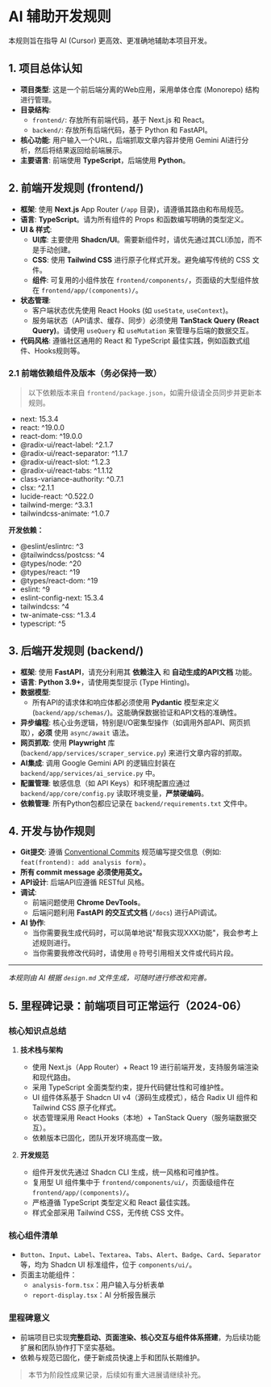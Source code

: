 # AI 辅助开发规则

本规则旨在指导 AI (Cursor) 更高效、更准确地辅助本项目开发。

## 1. 项目总体认知

- **项目类型**: 这是一个前后端分离的Web应用，采用单体仓库 (Monorepo) 结构进行管理。
- **目录结构**:
    - `frontend/`: 存放所有前端代码，基于 Next.js 和 React。
    - `backend/`: 存放所有后端代码，基于 Python 和 FastAPI。
- **核心功能**: 用户输入一个URL，后端抓取文章内容并使用 Gemini AI进行分析，然后将结果返回给前端展示。
- **主要语言**: 前端使用 **TypeScript**，后端使用 **Python**。

## 2. 前端开发规则 (frontend/)

- **框架**: 使用 **Next.js** App Router (`/app` 目录)，请遵循其路由和布局规范。
- **语言**: **TypeScript**。请为所有组件的 Props 和函数编写明确的类型定义。
- **UI & 样式**:
    - **UI库**: 主要使用 **Shadcn/UI**。需要新组件时，请优先通过其CLI添加，而不是手动创建。
    - **CSS**: 使用 **Tailwind CSS** 进行原子化样式开发。避免编写传统的 CSS 文件。
    - **组件**: 可复用的小组件放在 `frontend/components/`，页面级的大型组件放在 `frontend/app/(components)/`。
- **状态管理**:
    - 客户端状态优先使用 React Hooks (如 `useState`, `useContext`)。
    - 服务端状态（API请求、缓存、同步）必须使用 **TanStack Query (React Query)**。请使用 `useQuery` 和 `useMutation` 来管理与后端的数据交互。
- **代码风格**: 遵循社区通用的 React 和 TypeScript 最佳实践，例如函数式组件、Hooks规则等。

### 2.1 前端依赖组件及版本（务必保持一致）

> 以下依赖版本来自 `frontend/package.json`，如需升级请全员同步并更新本规则。

- next: 15.3.4
- react: ^19.0.0
- react-dom: ^19.0.0
- @radix-ui/react-label: ^2.1.7
- @radix-ui/react-separator: ^1.1.7
- @radix-ui/react-slot: ^1.2.3
- @radix-ui/react-tabs: ^1.1.12
- class-variance-authority: ^0.7.1
- clsx: ^2.1.1
- lucide-react: ^0.522.0
- tailwind-merge: ^3.3.1
- tailwindcss-animate: ^1.0.7

**开发依赖：**
- @eslint/eslintrc: ^3
- @tailwindcss/postcss: ^4
- @types/node: ^20
- @types/react: ^19
- @types/react-dom: ^19
- eslint: ^9
- eslint-config-next: 15.3.4
- tailwindcss: ^4
- tw-animate-css: ^1.3.4
- typescript: ^5

## 3. 后端开发规则 (backend/)

- **框架**: 使用 **FastAPI**，请充分利用其 **依赖注入** 和 **自动生成的API文档** 功能。
- **语言**: **Python 3.9+**，请使用类型提示 (Type Hinting)。
- **数据模型**:
    - 所有API的请求体和响应体都必须使用 **Pydantic** 模型来定义 (`backend/app/schemas/`)。这能确保数据验证和API文档的准确性。
- **异步编程**: 核心业务逻辑，特别是I/O密集型操作（如调用外部API、网页抓取），**必须** 使用 `async/await` 语法。
- **网页抓取**: 使用 **Playwright** 库 (`backend/app/services/scraper_service.py`) 来进行文章内容的抓取。
- **AI集成**: 调用 Google Gemini API 的逻辑应封装在 `backend/app/services/ai_service.py` 中。
- **配置管理**: 敏感信息（如 API Keys）和环境配置应通过 `backend/app/core/config.py` 读取环境变量，**严禁硬编码**。
- **依赖管理**: 所有Python包都应记录在 `backend/requirements.txt` 文件中。

## 4. 开发与协作规则

- **Git提交**: 遵循 [Conventional Commits](https.www.conventionalcommits.org/) 规范编写提交信息（例如: `feat(frontend): add analysis form`）。
- **所有 commit message 必须使用英文。**
- **API设计**: 后端API应遵循 RESTful 风格。
- **调试**:
    - 前端问题使用 **Chrome DevTools**。
    - 后端问题利用 **FastAPI 的交互式文档** (`/docs`) 进行API调试。
- **AI 协作**:
    - 当你需要我生成代码时，可以简单地说"帮我实现XXX功能"，我会参考上述规则进行。
    - 当你需要我修改代码时，请使用 `@` 符号引用相关文件或代码片段。

---
*本规则由 AI 根据 `design.md` 文件生成，可随时进行修改和完善。*

## 5. 里程碑记录：前端项目可正常运行（2024-06）

### 核心知识点总结

1. **技术栈与架构**
   - 使用 Next.js（App Router）+ React 19 进行前端开发，支持服务端渲染和现代路由。
   - 采用 TypeScript 全面类型约束，提升代码健壮性和可维护性。
   - UI 组件体系基于 Shadcn UI v4（源码生成模式），结合 Radix UI 组件和 Tailwind CSS 原子化样式。
   - 状态管理采用 React Hooks（本地）+ TanStack Query（服务端数据交互）。
   - 依赖版本已固化，团队开发环境高度一致。

2. **开发规范**
   - 组件开发优先通过 Shadcn CLI 生成，统一风格和可维护性。
   - 复用型 UI 组件集中于 `frontend/components/ui/`，页面级组件在 `frontend/app/(components)/`。
   - 严格遵循 TypeScript 类型定义和 React 最佳实践。
   - 样式全部采用 Tailwind CSS，无传统 CSS 文件。

### 核心组件清单

- `Button`、`Input`、`Label`、`Textarea`、`Tabs`、`Alert`、`Badge`、`Card`、`Separator` 等，均为 Shadcn UI 标准组件，位于 `components/ui/`。
- 页面主功能组件：
  - `analysis-form.tsx`：用户输入与分析表单
  - `report-display.tsx`：AI 分析报告展示

### 里程碑意义

- 前端项目已实现**完整启动、页面渲染、核心交互与组件体系搭建**，为后续功能扩展和团队协作打下坚实基础。
- 依赖与规范已固化，便于新成员快速上手和团队长期维护。

> 本节为阶段性成果记录，后续如有重大进展请继续补充。 
